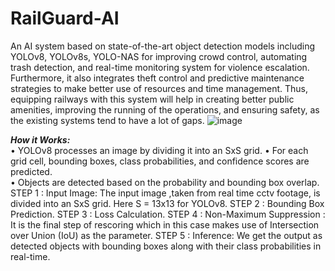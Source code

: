 # RailGuard-AI

An AI system based on state-of-the-art object 
detection models including YOLOv8, YOLOv8s, YOLO-NAS 
for improving crowd control, automating trash detection, 
and real-time monitoring system for violence escalation. 
Furthermore, it also integrates theft control and predictive 
maintenance strategies to make better use of resources and 
time management. Thus, equipping railways with this system 
will help in creating better public amenities, improving the 
running of the operations, and ensuring safety, as the 
existing systems tend to have a lot of gaps. 
![image](https://github.com/user-attachments/assets/da02e10b-cf08-4e8b-896e-cdcaf0b1bd36)

*__How it Works:__*  
• YOLOv8 processes an image by dividing it into an SxS 
grid. 
• For each grid cell, bounding boxes, class probabilities, 
and confidence scores are predicted.  
• Objects are detected based on the probability and 
bounding box overlap. 
STEP 1 : Input Image: The input image ,taken from real 
time cctv footage, is divided into an SxS grid. Here S = 
13x13 for YOLOv8. 
STEP 2 : Bounding Box Prediction. 
STEP 3 : Loss Calculation. 
STEP 4 : Non-Maximum Suppression : It is the final step 
of rescoring which in this case makes use of Intersection 
over Union (IoU) as the parameter. 
STEP 5 : Inference: We get the output as detected objects 
with bounding boxes along with their class probabilities in 
real-time.
